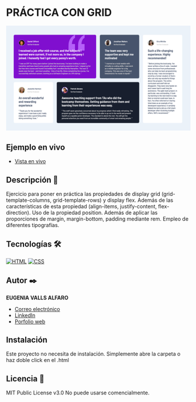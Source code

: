 # PRÁCTICA CON GRID

![Imagen del proyecto](https://raw.githubusercontent.com/eugeniavalls/practica-grid1/main/assets/screenshots/01.png)

## Ejemplo en vivo

- [Vista en vivo](https://eugeniavalls.github.io/practica-grid1/)

## Descripción 📑

Ejercicio para poner en práctica las propiedades de display grid (grid-template-columns, grid-template-rows) y display flex. Además de las características de esta propiedad (align-items, justify-content, flex-direction). Uso de la propiedad position. 
Además de aplicar las proporciones de margin, margin-bottom, padding mediante rem. 
Empleo de diferentes tipografías. 

## Tecnologías 🛠

<!-- Iconos sacados de: https://github.com/hendrasob/badges/blob/master/README.md y https://github.com/alexandresanlim/Badges4-README.md-Profile -->

[![HTML](https://img.shields.io/badge/HTML5-E34F26?style=for-the-badge&logo=html5&logoColor=white)](https://es.wikipedia.org/wiki/HTML5)
[![CSS](https://img.shields.io/badge/CSS3-1572B6?style=for-the-badge&logo=css3&logoColor=white)](https://es.wikipedia.org/wiki/CSS)

## Autor ✒️

**EUGENIA VALLS ALFARO**

- [Correo electrónico](e.vallsalfaro@gmail.com)
- [LinkedIn](https://www.linkedin.com/in/eugenia-valls-alfaro-540b1a20a)
- [Porfolio web](https://tu-dominio.com/)

## Instalación

Este proyecto no necesita de instalación. Simplemente abre la carpeta o haz doble click en el .html

## Licencia 📄

MIT Public License v3.0
No puede usarse comencialmente.

